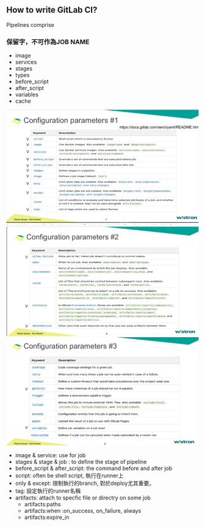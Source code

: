 

## How to write GitLab CI?
Pipelines comprise

### 保留字，不可作為JOB NAME
* image  
* services  
* stages  
* types  
* before_script  
* after_script  
* variables  
* cache  


![alt text](image/configuration_1.png "Title Text")    
![alt text](image/configuration_2.png "Title Text")  
![alt text](image/configuration_3.png "Title Text")  


* image & service: use for job  
* stages & stage & job : to define the stage of pipeline  
* before_script & after_script: the command before and after job  
* script: often be shell script, 執行在runner上  
* only & except: 限制執行的branch, 對於deploy尤其重要。  
* tag: 設定執行的runner名稱
* artifacts: attach to specfic file or directry on some job  
  - artifacts:paths  
  - artifacts:when  :on_success, on_failure, always
  - artifacts:expire_in




